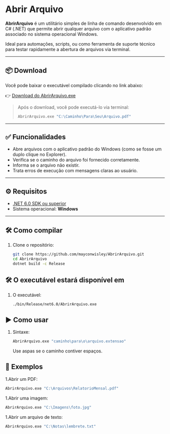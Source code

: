 # Abrir Arquivo

**AbrirArquivo** é um utilitário simples de linha de comando desenvolvido em C# (.NET) que permite abrir qualquer arquivo com o aplicativo padrão associado no sistema operacional Windows.

Ideal para automações, scripts, ou como ferramenta de suporte técnico para testar rapidamente a abertura de arquivos via terminal.

---

## 📦 Download

Você pode baixar o executável compilado clicando no link abaixo:

👉 [Download do AbrirArquivo.exe](https://github.com/mayconwisley/AbrirArquivo/blob/master/Download/AbrirArquivo.exe)

> Após o download, você pode executá-lo via terminal:
>
> ```bash
> AbrirArquivo.exe "C:\Caminho\Para\Seu\Arquivo.pdf"
> ```

---
## ✅ Funcionalidades

- Abre arquivos com o aplicativo padrão do Windows (como se fosse um duplo clique no Explorer).
- Verifica se o caminho do arquivo foi fornecido corretamente.
- Informa se o arquivo não existir.
- Trata erros de execução com mensagens claras ao usuário.

---

## ⚙️ Requisitos

- [.NET 6.0 SDK ou superior](https://dotnet.microsoft.com/download)
- Sistema operacional: **Windows**

---

## 🛠️ Como compilar

1. Clone o repositório:
   ```bash
   git clone https://github.com/mayconwisley/AbrirArquivo.git
   cd AbrirArquivo
   dotnet build -c Release
   ```

## 🛠️ O executável estará disponível em

1. O executável:
   ```bash
   ./bin/Release/net6.0/AbrirArquivo.exe
   ```

## ▶️ Como usar

1. Sintaxe:
   ```bash
   AbrirArquivo.exe "caminho\para\o\arquivo.extensao"
   ```
   Use aspas se o caminho contiver espaços.

## 📌 Exemplos

1.Abrir um PDF:
   ```bash
   AbrirArquivo.exe "C:\Arquivos\RelatorioMensal.pdf"
   ```
1.Abrir uma imagem:
   ```bash
   AbrirArquivo.exe "C:\Imagens\foto.jpg"
   ```
1.Abrir um arquivo de texto:
   ```bash
   AbrirArquivo.exe "C:\Notas\lembrete.txt"
   ```

